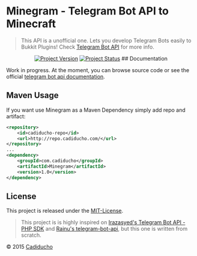 Minegram - Telegram Bot API to Minecraft
========================================
> This API is a unofficial one. Lets you develop Telegram Bots easily to Bukkit Plugins! Check [Telegram Bot API](https://core.telegram.org/bots) for more info.

<p align="center">
	<a href="https://github.com/Cadiducho/Minegram/commits/master"><img src="https://img.shields.io/github/release/Cadiducho/Minegram.svg" alt="Project Version" /></a>
	<a href="https://travis-ci.org/Cadiducho/Minegram"><img src="https://travis-ci.org/Cadiducho/Minegram.svg" alt="Project Status" /></a>
</a>
## Documentation

Work in progress. At the moment, you can browse source code or see the official [telegram bot api documentation](https://core.telegram.org/bots/api).

## Maven Usage

If you want use Minegram as a Maven Dependency simply add repo and artifact:

```xml
<repository>
	<id>cadiducho-repo</id>
    <url>http://repo.cadiducho.com/</url>
</repository>
...
<dependency>
    <groupId>com.cadiducho</groupId>
    <artifactId>Minegram</artifactId>
    <version>1.0</version>
</dependency>
```

## License

This project is released under the [MIT-License](https://github.com/Cadiducho/Minegram/blob/master/LICENSE).

> This project is is highly inspired on [Irazasyed's Telegram Bot API - PHP SDK](https://github.com/irazasyed/telegram-bot-sdk) 
> and [Rainu's telegram-bot-api](https://github.com/rainu/telegram-bot-api), but this one is written from scratch.

© 2015 [Cadiducho](https://twitter.com/Cadiducho)